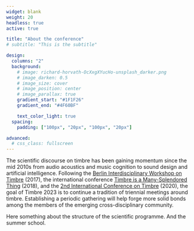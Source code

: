 ```yaml
---
widget: blank
weight: 20
headless: true
active: true

title: "About the conference"
# subtitle: "This is the subtitle"

design:
  columns: "2"
  background:
    # image: richard-horvath-OcXxgXYucHo-unsplash_darker.png
    # image_darken: 0.5
    # image_size: cover
    # image_position: center
    # image_parallax: true
    gradient_start: "#1F1F26"
    gradient_end: "#4F60BF"

    text_color_light: true
  spacing:
    padding: ["100px", "20px", "100px", "20px"]

advanced:
  # css_class: fullscreen
---
```


<!-- The 3rd International Conference on Timbre, will be held in Thessaloniki, Greece, 10–12 July 2023. It will be hosted by the School of Music Studies and the Sound and Music Technology Lab at the Artistotle University of Thessaloniki. -->

<!-- Timbre 2023 will include the first ever Summer School on Timbre and Orchestration, an initiative of the [ACTOR Partnership](https://www.actorproject.org/). The summer school will take place 8–12 July 2023. -->

The scientific discourse on timbre has been gaining momentum since the mid 2010s from audio acoustics and music cognition to sound design and artificial intelligence. Following the [Berlin Interdisciplinary Workshop on Timbre](http://www.timbre2017.tu-berlin.de/) (2017), the international conference [Timbre is a Many-Splendored Thing](https://www.mcgill.ca/timbre2018/) (2018), and the [2nd International Conference on Timbre](https://timbre2020.mus.auth.gr/) (2020), the goal of Timbre 2023 is to continue a tradition of triennial meetings around timbre. Establishing a periodic gathering will help forge more solid bonds among the members of the emerging cross-disciplinary community.

Here something about the structure of the scientific programme. And the summer school.
